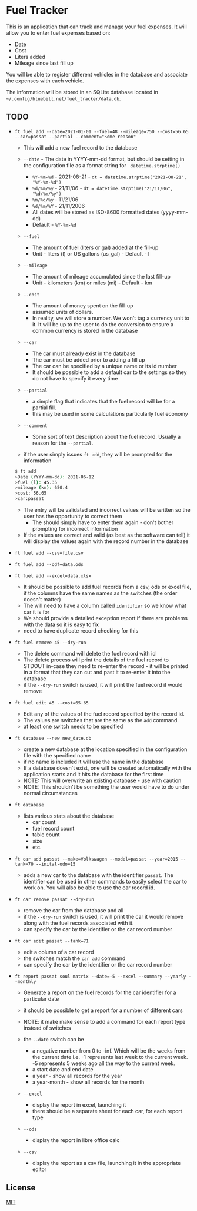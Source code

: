 # Fuel Tracker

This is an application that can track and manage your fuel expenses. It will allow you to enter fuel expenses based on:

- Date
- Cost
- Liters added
- Mileage since last fill up

You will be able to register different vehicles in the database and associate the expenses with each vehicle.

The information will be stored in an SQLite database located in `~/.config/bluebill.net/fuel_tracker/data.db`.


## TODO

- `ft fuel add --date=2021-01-01 --fuel=48 --mileage=750 --cost=56.65 --car=passat --partial --comment="Some reason"`

    - This will add a new fuel record to the database
    - `--date` - The date in YYYY-mm-dd format, but should be setting in the configuration file as a format string for ` datetime.strptime()`
        - `%Y-%m-%d` - 2021-08-21 - `dt = datetime.strptime("2021-08-21", "%Y-%m-%d")`
        - `%d/%m/%y` - 21/11/06   - `dt = datetime.strptime("21/11/06", "%d/%m/%y")`
        - `%m/%d/%y` - 11/21/06
        - `%d/%m/%Y` - 21/11/2006
        - All dates will be stored as ISO-8600 formatted dates (yyyy-mm-dd)
        - Default - `%Y-%m-%d`

    - `--fuel` 
        - The amount of fuel (liters or gal) added at the fill-up
        - Unit - liters (l) or US gallons (us_gal) - Default - l

    - `--mileage` 
        - The amount of mileage accumulated since the last fill-up
        - Unit - kilometers (km) or miles (mi) - Default - km

    - `--cost` 
        - The amount of money spent on the fill-up
        - assumed units of dollars.
        - In reality, we will store a number. We won't tag a currency unit to it. It will be up to the user to do the conversion to ensure a common currency is stored in the database

    - `--car`
        - The car must already exist in the database
        - The car must be added prior to adding a fill up
        - The car can be specified by a unique name or its id number
        - It should be possible to add a default car to the settings so they do not have to specify it every time

    - `--partial`
        - a simple flag that indicates that the fuel record will be for a partial fill.
        - this may be used in some calculations particularly fuel economy

    - `--comment`
        - Some sort of text description about the fuel record. Usually a reason for the `--partial`.

    - if the user simply issues `ft add`, they will be prompted for the information

    ```bash
    $ ft add
    >Date (YYYY-mm-dd): 2021-06-12
    >fuel (l): 45.35
    >mileage (km): 650.4
    >cost: 56.65
    >car:passat
    ```

    - The entry will be validated and incorrect values will be written so the user has the opportunity to correct them
        - The should simply have to enter them again - don't bother prompting for incorrect information
    - If the values are correct and valid (as best as the software can tell) it will display the values again with the record number in the database

- `ft fuel add --csv=file.csv`
- `ft fuel add --odf=data.ods`
- `ft fuel add --excel=data.xlsx`
    - It should be possible to add fuel records from a csv, ods or excel file, if the columns have the same names as the switches (the order doesn't matter)
    - The will need to have a column called `identifier` so we know what car it is for
    - We should provide a detailed exception report if there are problems with the data so it is easy to fix
    - need to have duplicate record checking for this


- `ft fuel remove 45 --dry-run`
    - The delete command will delete the fuel record with id
    - The delete process will print the details of the fuel record to STDOUT in-case they need to re-enter the record - it will be printed in a format that they can cut and past it to re-enter it into the database
    - if the `--dry-run` switch is used, it will print the fuel record it would remove


- `ft fuel edit 45 --cost=65.65`
    - Edit any of the values of the fuel record specified by the record id.
    - The values are switches that are the same as the `add` command.
    - at least one switch needs to be specified

- `ft database --new new_date.db`
    - create a new database at the location specified in the configuration file with the specified name
    - if no name is included it will use the name in the database    
    - If a database doesn't exist, one will be created automatically with the application starts and it hits the database for the first time
    - NOTE: This will overwrite an existing database - use with caution
    - NOTE: This shouldn't be something the user would have to do under normal circumstances

- `ft database`
    - lists various stats about the database
        - car count
        - fuel record count
        - table count
        - size
        - etc.

- `ft car add passat --make=Volkswagen --model=passat --year=2015 --tank=70 --inital-odo=15`
    - adds a new car to the database with the identifier `passat`. The identifier can be used in other commands to easily select the car to work on. You will also be able to use the car record id.

- `ft car remove passat --dry-run`
    - remove the car from the database and all
    - if the `--dry-run` switch is used, it will print the car it would remove along with the fuel records associated with it.
    - can specify the car by the identifier or the car record number

- `ft car edit passat --tank=71`
    - edit a column of a car record
    - the switches match the `car add` command
    - can specify the car by the identifier or the car record number

- `ft report passat soul matrix --date=-5 --excel --summary --yearly --monthly`
    - Generate a report on the fuel records for the car identifier for a particular date
    - it should be possible to get a report for a number of different cars

    - NOTE: it make make sense to add a command for each report type instead of switches

    - the `--date` switch can be 
        - a negative number from 0 to -inf. Which will be the weeks from the current date i.e. -1 represents last week to the current week. -5 represents 5 weeks ago all the way to the current week.
        - a start date and end date
        - a year - show all records for the year
        - a year-month - show all records for the month
    - `--excel`
        - display the report in excel, launching it
        - there should be a separate sheet for each car, for each report type
    - `--ods`
        - display the report in libre office calc

    - `--csv`
        - display the report as a csv file, launching it in the appropriate editor




## License

[MIT](https://choosealicense.com/licenses/mit/)

